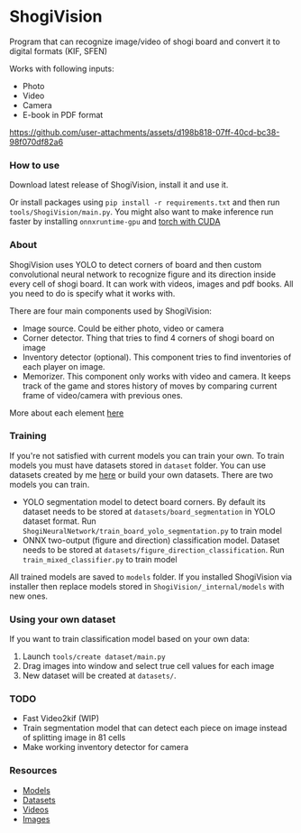 # ShogiVision
Program that can recognize image/video of shogi board and convert it to digital formats (KIF, SFEN)

Works with following inputs:
- Photo
- Video
- Camera
- E-book in PDF format

https://github.com/user-attachments/assets/d198b818-07ff-40cd-bc38-98f070df82a6

### How to use
Download latest release of ShogiVision, install it and use it. 

Or install packages using ```pip install -r requirements.txt``` and then run ```tools/ShogiVision/main.py```. You might also want to make inference run faster by installing ```onnxruntime-gpu``` and [torch with CUDA](https://pytorch.org/get-started/locally/)

### About
ShogiVision uses YOLO to detect corners of board and then custom convolutional neural network to recognize figure and its direction inside every cell of shogi board. It can work with videos, images and pdf books. All you need to do is specify what it works with. 

There are four main components used by ShogiVision:
- Image source. Could be either photo, video or camera
- Corner detector. Thing that tries to find 4 corners of shogi board on image
- Inventory detector (optional). This component tries to find inventories of each player on image.
- Memorizer. This component only works with video and camera. It keeps track of the game and stores history of moves by comparing current frame of video/camera with previous ones.

More about each element [here](./Elements/README.md)

### Training
If you're not satisfied with current models you can train your own. To train models you must have datasets stored in ```dataset``` folder. You can use datasets created by me [here](#resources) or build your own datasets. There are two models you can train. 
- YOLO segmentation model to detect board corners. By default its dataset needs to be stored at ```datasets/board_segmentation``` in YOLO dataset format. Run ```ShogiNeuralNetwork/train_board_yolo_segmentation.py``` to train model
- ONNX two-output (figure and direction) classification model. Dataset needs to be stored at ```datasets/figure_direction_classification```. Run ```train_mixed_classifier.py``` to train model
  
All trained models are saved to ```models``` folder. If you installed ShogiVision via installer then replace models stored in ```ShogiVision/_internal/models``` with new ones.

### Using your own dataset
If you want to train classification model based on your own data:
1. Launch ```tools/create dataset/main.py```
2. Drag images into window and select true cell values for each image
3. New dataset will be created at ```datasets/```.

### TODO
- Fast Video2kif (WIP)
- Train segmentation model that can detect each piece on image instead of splitting image in 81 cells
- Make working inventory detector for camera

### Resources
- [Models](https://drive.google.com/drive/folders/1QTWss5RQerwVI-kkQVF-ml3MvJ0GjDcT?usp=sharing)
- [Datasets](https://drive.google.com/drive/folders/1HrZ2PqalGUQhEsnZh24-DDBiXgweO7rn?usp=sharing)
- [Videos](https://drive.google.com/drive/folders/18i83vt4UiXAwscvO0VYH0MkUnKvQFGvb?usp=sharing)
- [Images](https://drive.google.com/drive/folders/1lKfzcnO9T8nDU2GhFhHPv1JOf7HEbrxP?usp=sharing)
